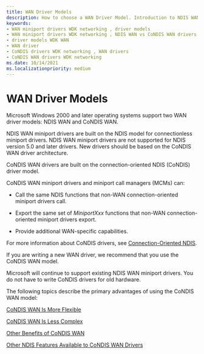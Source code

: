 ```yaml
---
title: WAN Driver Models
description: How to choose a WAN Driver Model. Introduction to NDIS WAN and CoNDIS WAN.
keywords:
- WAN miniport drivers WDK networking , driver models
- WAN miniport drivers WDK networking , NDIS WAN vs CoNDIS WAN drivers
- driver models WDK WAN
- WAN driver
- CoNDIS drivers WDK networking , WAN drivers
- CoNDIS WAN drivers WDK networking
ms.date: 10/14/2021
ms.localizationpriority: medium
---
```


# WAN Driver Models


Microsoft Windows 2000 and later operating systems support two WAN driver models: NDIS WAN and CoNDIS WAN.

NDIS WAN miniport drivers are built on the NDIS model for connectionless miniport drivers. NDIS WAN miniport drivers are not supported for NDIS version 5.0 and later drivers. New drivers should be based on the CoNDIS WAN driver architecture.

CoNDIS WAN drivers are built on the connection-oriented NDIS (CoNDIS) driver model.

CoNDIS WAN miniport drivers and miniport call managers (MCMs) can:

-   Call the same NDIS functions that non-WAN connection-oriented miniport drivers call.

-   Export the same set of *MiniportXxx* functions that non-WAN connection-oriented miniport drivers export.

-   Provide additional WAN-specific capabilities.

For more information about CoNDIS drivers, see [Connection-Oriented NDIS](connection-oriented-ndis.md).

If you are writing a new WAN driver, we recommend that you use the CoNDIS WAN model.

Microsoft will continue to support existing NDIS WAN miniport drivers. You do not have to write CoNDIS drivers for old hardware.

The following topics describe the primary advantages of using the CoNDIS WAN model:

[CoNDIS WAN Is More Flexible](condis-wan-is-more-flexible.md)

[CoNDIS WAN Is Less Complex](condis-wan-is-less-complex.md)

[Other Benefits of CoNDIS WAN](other-benefits-of-condis-wan.md)

[Other NDIS Features Available to CoNDIS WAN Drivers](other-ndis-features-available-to-condis-wan-drivers.md)

 

 





